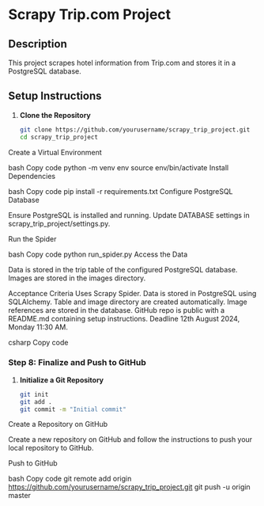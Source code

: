 
# Scrapy Trip.com Project

## Description

This project scrapes hotel information from Trip.com and stores it in a PostgreSQL database.

## Setup Instructions

1. **Clone the Repository**

   ```bash
   git clone https://github.com/yourusername/scrapy_trip_project.git
   cd scrapy_trip_project
Create a Virtual Environment

bash
Copy code
python -m venv env
source env/bin/activate
Install Dependencies

bash
Copy code
pip install -r requirements.txt
Configure PostgreSQL Database

Ensure PostgreSQL is installed and running. Update DATABASE settings in scrapy_trip_project/settings.py.

Run the Spider

bash
Copy code
python run_spider.py
Access the Data

Data is stored in the trip table of the configured PostgreSQL database. Images are stored in the images directory.

Acceptance Criteria
Uses Scrapy Spider.
Data is stored in PostgreSQL using SQLAlchemy.
Table and image directory are created automatically.
Image references are stored in the database.
GitHub repo is public with a README.md containing setup instructions.
Deadline
12th August 2024, Monday 11:30 AM.

csharp
Copy code

### Step 8: Finalize and Push to GitHub

1. **Initialize a Git Repository**

   ```bash
   git init
   git add .
   git commit -m "Initial commit"
Create a Repository on GitHub

Create a new repository on GitHub and follow the instructions to push your local repository to GitHub.

Push to GitHub

bash
Copy code
git remote add origin https://github.com/yourusername/scrapy_trip_project.git
git push -u origin master

